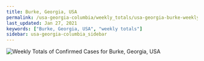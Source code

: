 ```yaml
---
title: Burke, Georgia, USA
permalink: /usa-georgia-columbia/weekly_totals/usa-georgia-burke-weekly_totals.html
last_updated: Jan 27, 2021
keywords: ["Burke, Georgia, USA", "weekly totals"]
sidebar: usa-georgia-columbia_sidebar
---
```


![Weekly Totals of Confirmed Cases for Burke, Georgia, USA](/covid_tracker/images/graphs/usa-georgia-burke-weekly_totals_graph.png)
